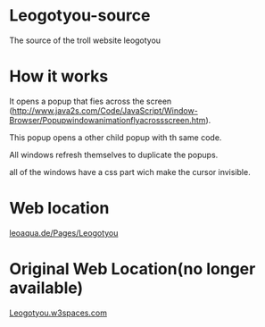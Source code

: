 # Leogotyou-source
The source of the troll website leogotyou

# How it works
It opens a popup that fies across the screen (http://www.java2s.com/Code/JavaScript/Window-Browser/Popupwindowanimationflyacrossscreen.htm).

This popup opens a other child popup with th same code.

All windows refresh themselves to duplicate the popups.

all of the windows have a css part wich make the cursor invisible.

# Web location
[leoaqua.de/Pages/Leogotyou](http://leoaqua.de/Pages/Leogotyou)

# Original Web Location(no longer available)

[Leogotyou.w3spaces.com](http://Leogotyou.w3spaces.com)
